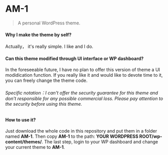 # AM-1
> A personal WordPress theme.
#### Why I make the theme by self?
Actually， it's really simple. I like and I do.
#### Can this theme modified through UI interface or WP dashboard?
In the foreseeable future, I have no plan to offer this version of theme a UI modidication function. If you really like it and would like to devote time to it, you can freely change the theme code.
###### Specific notation：I can't offer the security guarantee for this theme and don't responsible for any possible commercial loss. Please pay attention to the security before using this theme.
#### How to use it?
Just download the whole code in this repository and put them in a folder named **AM-1**. Then copy **AM-1** to the path: **YOUR WORDPRESS ROOT/wp-content/themes/**. The last step, login to your WP dashboard and change your current theme to **AM-1**.
